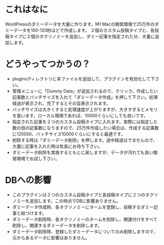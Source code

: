 # これはなに
WordPressのダミーデータを大量に作ります。M1 Macの開発環境で25万件のダミーデータを100-120秒ほどで作成します。
２個のカスタム投稿タイプと、各投稿タイプに２個のタクソノミーを追加し、ダミー記事を指定された分、大量に追加します。

# どうやってつかうの？
- pluginsディレクトリに本ファイルを追加して、プラグインを有効化して下さい。
- 管理メニューに「Dummy Data」が追加されるので、クリック。作成したい記事数とバッチサイズを入れて「ダミーデータ作成」を押して下さい。処理経過が表示され、完了するとその旨表示されます。
- バッチサイズは大きくすると処理速度が上がりますが、大きすぎるとメモリを食います。ローカル環境であれば、10000ぐらいにしても良いです。
- 指定された記事を２つのカスタム投稿タイプに入れます。実際には指定した数の倍の記事数になりますので、25万件作成したい場合は、作成する記事数に125000、バッチサイズ10000ぐらいにすると最適です。
- 削除する時は「ダミーデータ削除」を押します。途中経過はでませんので、大量に記事を入れた時は気長にお待ち下さい。
- ダミーデータ削除を実施するともとに戻しますが、データが汚れても良い開発環境でお試し下さい。

# DBへの影響
- このプラグインは２つのカスタム投稿タイプと各投稿タイプに２つのタクソノミーを追加します。この時点でDBに影響ありません。
- ダミーデータ作成時、各タクソノミーにタームを登録し、投稿するダミー記事と紐づけます。
- ダミーデータ削除時、各タクソノミーのタームを削除し、関連付けをすべて削除し、関連するダミーデータを削除します。
- ダミーデータ削除時、登録したダミーデータについてのみ削除しますので、元からあるデータに影響はありません。
  


